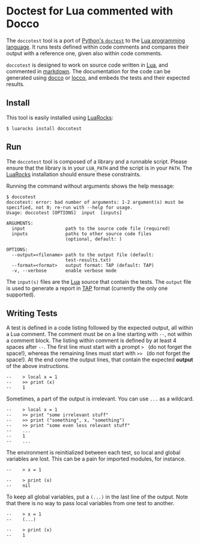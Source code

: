 Doctest for Lua commented with Docco
====================================

The `doccotest` tool is a port of
[Python's `doctest`](https://docs.python.org/2/library/doctest.html) to the
[Lua programming language](http://www.lua.org/).
It runs tests defined within code comments and compares their
output with a reference one, given also within code comments.

`doccotest` is designed to work on source code written in
[Lua](http://www.lua.org/), and commented in
[markdown](http://daringfireball.net/projects/markdown/).
The documentation for the code can be generated using
[docco](http://jashkenas.github.io/docco/) or
[locco](http://rgieseke.github.io/locco/), and embeds the tests and their
expected results.

Install
-------

This tool is easily installed using [LuaRocks](https://rocks.moonscript.org/):

    $ luarocks install doccotest

Run
---

The `doccotest` tool is composed of a library and a runnable script.
Please ensure that the library is in your `LUA_PATH` and the script is in your
`PATH`. The [LuaRocks](https://rocks.moonscript.org/) installation should
ensure these constraints.

Running the command without arguments shows the help message:

    $ doccotest
    doccotest: error: bad number of arguments: 1-2 argument(s) must be
    specified, not 0; re-run with --help for usage.
    Usage: doccotest [OPTIONS]  input  [inputs]

    ARGUMENTS: 
      input               path to the source code file (required)
      inputs              paths to other source code files
                          (optional, default: )

    OPTIONS: 
      --output=<filename> path to the output file (default:
                          test-results.txt)
      --format=<format>   output format: TAP (default: TAP)
      -v, --verbose       enable verbose mode

The `input(s)` files are the [Lua](http://www.lua.org/) source that contain the
tests. The `output` file is used to generate a report in
[TAP](https://testanything.org/) format (currently the only one supported).

Writing Tests
-------------

A test is defined in a code listing followed by the expected output,
all within a Lua comment.
The comment must be on a line starting with `--`, not within a comment block.
The listing within comment is defined by at least 4 spaces after `--`.
The first line must start with a prompt `> ` (do not forget the space!),
whereas the remaining lines must start with `>> ` (do not forget the space!).
At the end come the output lines, that contain the expected **output** of the above
instructions.

    --    > local x = 1
    --    >> print (x)
    --    1

Sometimes, a part of the output is irrelevant. You can use `...` as a wildcard.

    --    > local x = 1
    --    >> print "some irrelevant stuff"
    --    >> print ("something", x, "something")
    --    >> print "some even less relevant stuff"
    --    ...
    --    1
    --    ...

The environment is reinitialized between each test, so local and global
variables are lost. This can be a pain for imported modules, for instance.

    --    > x = 1
    
    --    > print (x)
    --    nil

To keep all global variables, put a `(...)` in the last line of the output.
Note that there is no way to pass local variables from one test to another.

    --    > x = 1
    --    (...)
    
    --    > print (x)
    --    1

